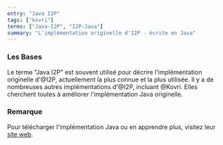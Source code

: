 ```yaml
---
entry: "Java I2P"
tags: ["kovri"]
terms: ["Java-I2P", "I2P-Java"]
summary: "L'implémentation originelle d'I2P - écrite en Java"
---
```


### Les Bases

Le terme "Java I2P" est souvent utilisé pour décrire l'implémentation originelle d'@I2P, actuellement la plus connue et la plus utilisée. Il y a de nombreuses autres implémentations d'@I2P, incluant @Kovri. Elles cherchent toutes à améliorer l'implémentation Java originelle.

### Remarque

Pour télécharger l'implémentation Java ou en apprendre plus, visitez leur [site web](https://geti2p.net/fr/).
